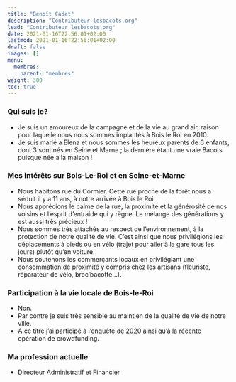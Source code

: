 ```yaml
---
title: "Benoît Cadet"
description: "Contributeur lesbacots.org"
lead: "Contributeur lesbacots.org"
date: 2021-01-16T22:56:01+02:00
lastmod: 2021-01-16T22:56:01+02:00
draft: false
images: []
menu:
  membres:
    parent: "membres"
weight: 300
toc: true
---
```


### Qui suis je?

- Je suis un amoureux de la campagne et de la vie au grand air, raison pour laquelle nous nous sommes implantés à Bois le Roi en 2010. 
- Je suis marié à Elena et nous sommes les heureux parents de 6 enfants, dont 3 sont nés en Seine et Marne ; la dernière étant une vraie Bacots puisque née à la maison !

### Mes intérêts sur Bois-Le-Roi et en Seine-et-Marne

- Nous habitons rue du Cormier. Cette rue proche de la forêt nous a séduit il y a 11 ans, à notre arrivée à Bois le Roi. 
- Nous apprécions le calme de la rue, la proximité et la générosité de nos voisins et l’esprit d’entraide qui y règne. Le mélange des générations y est aussi très précieux !
- Nous sommes très attachés au respect de l’environnement, à la protection de notre qualité de vie.  C’est ainsi que nous privilégions les déplacements à pieds ou en vélo (trajet pour aller à la gare tous les jours) plutôt qu’en voiture.
- Nous soutenons les commerçants locaux en privilégiant une consommation de proximité y compris chez les artisans (fleuriste, réparateur de vélo, broc’bacotte…). 

### Participation à la vie locale de Bois-le-Roi

- Non.
- Par contre je suis très sensible au maintien de la qualité de vie de notre ville. 
- A ce titre j’ai participé à l’enquête de 2020 ainsi qu’à la récente opération de crowdfunding. 

### Ma profession actuelle

- Directeur Administratif et Financier
